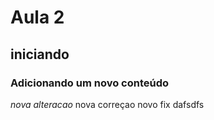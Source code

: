 # Aula 2
## iniciando

### Adicionando um novo conteúdo
*nova alteracao*
nova correçao
novo fix
dafsdfs